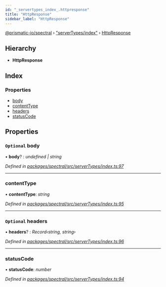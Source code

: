 ```yaml
---
id: "_servertypes_index_.httpresponse"
title: "HttpResponse"
sidebar_label: "HttpResponse"
---
```


[@prismatic-io/spectral](../index.md) › ["serverTypes/index"](../modules/_servertypes_index_.md) › [HttpResponse](_servertypes_index_.httpresponse.md)

## Hierarchy

* **HttpResponse**

## Index

### Properties

* [body](_servertypes_index_.httpresponse.md#optional-body)
* [contentType](_servertypes_index_.httpresponse.md#contenttype)
* [headers](_servertypes_index_.httpresponse.md#optional-headers)
* [statusCode](_servertypes_index_.httpresponse.md#statuscode)

## Properties

### `Optional` body

• **body**? : *undefined | string*

*Defined in [packages/spectral/src/serverTypes/index.ts:97](https://github.com/prismatic-io/spectral/blob/v7.6.2/packages/spectral/src/serverTypes/index.ts#L97)*

___

###  contentType

• **contentType**: *string*

*Defined in [packages/spectral/src/serverTypes/index.ts:95](https://github.com/prismatic-io/spectral/blob/v7.6.2/packages/spectral/src/serverTypes/index.ts#L95)*

___

### `Optional` headers

• **headers**? : *Record‹string, string›*

*Defined in [packages/spectral/src/serverTypes/index.ts:96](https://github.com/prismatic-io/spectral/blob/v7.6.2/packages/spectral/src/serverTypes/index.ts#L96)*

___

###  statusCode

• **statusCode**: *number*

*Defined in [packages/spectral/src/serverTypes/index.ts:94](https://github.com/prismatic-io/spectral/blob/v7.6.2/packages/spectral/src/serverTypes/index.ts#L94)*
